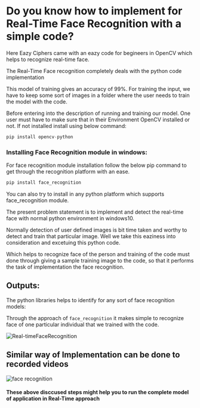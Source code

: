 # Do you know how to implement for Real-Time Face Recognition with a simple code?

Here Eazy Ciphers came with an eazy code for begineers in OpenCV which helps to recognize real-time face.

The Real-Time Face recognition completely deals with the python code implementation 

This model of training gives an accuracy of 99%. For training the input, we have to keep some sort of images in a folder where the user needs to train the model with the code.

Before entering into the description of running and training our model. One user must have to make sure that in their Environment OpenCV installed or not. 
If not installed install using below command:
```python
pip install opencv-python
```
### Installing Face Recognition module in windows: 

For face recognition module installation follow the below pip command to get through the recognition platform with an ease.

```python
pip install face_recognition
```

You can also try to install in any python platform which supports face_recognition module. 

The present problem statement is to implement and detect the real-time face with normal python environment in windows10. 

Normally detection of user defined images is bit time taken and worthy to detect and train that particular image. 
Well we take this eaziness into consideration and excetuing this python code.

Which helps to recognize face of the person and training of the code must done through giving a sample training image to the code, so that it performs the task of implementation the face recognition.

## Outputs:

The python libraries helps to identify for any sort of face recognition models:

Through the approach of ```face_recognition``` it makes simple to recognize face of one particular individual that we trained with the code.

![Real-timeFaceRecognition](https://user-images.githubusercontent.com/69615593/90617066-df892680-e22b-11ea-8ea8-ffb8054348dc.gif)


## Similar way of Implementation can be done to recorded videos

![face recognition](https://user-images.githubusercontent.com/69615593/90620119-b36fa480-e22f-11ea-9178-d85d652f5b7d.gif)

#### These above disccused steps might help you to run the complete model of application in Real-Time approach
